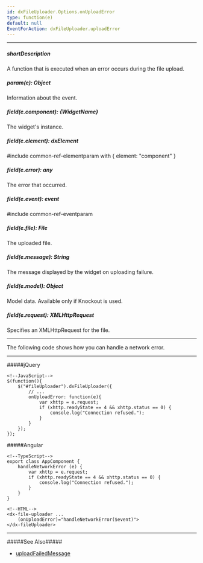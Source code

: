 ```yaml
---
id: dxFileUploader.Options.onUploadError
type: function(e)
default: null
EventForAction: dxFileUploader.uploadError
---
```

---
##### shortDescription
A function that is executed when an error occurs during the file upload.

##### param(e): Object
Information about the event.

##### field(e.component): {WidgetName}
The widget's instance.

##### field(e.element): dxElement
#include common-ref-elementparam with { element: "component" }

##### field(e.error): any
The error that occurred.

##### field(e.event): event
#include common-ref-eventparam

##### field(e.file): File
The uploaded file.

##### field(e.message): String
The message displayed by the widget on uploading failure.

##### field(e.model): Object
Model data. Available only if Knockout is used.

##### field(e.request): XMLHttpRequest
Specifies an XMLHttpRequest for the file.

---
The following code shows how you can handle a network error.

---
#####jQuery

    <!--JavaScript-->
    $(function(){
        $("#fileUploader").dxFileUploader({
            // ...
            onUploadError: function(e){
                var xhttp = e.request;
                if (xhttp.readyState == 4 && xhttp.status == 0) {
                    console.log("Connection refused.");
                }
            }
        });
    });

#####Angular

    <!--TypeScript-->
    export class AppComponent {
        handleNetworkError (e) {
            var xhttp = e.request;
            if (xhttp.readyState == 4 && xhttp.status == 0) {
                console.log("Connection refused.");
            }      
        }
    }

    <!--HTML-->
    <dx-file-uploader ...
        (onUploadError)="handleNetworkError($event)">
    </dx-fileUploader>

---

#####See Also#####
- [uploadFailedMessage](/Documentation/ApiReference/UI_Widgets/dxFileUploader/Configuration/#uploadFailedMessage)